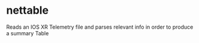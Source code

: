 # nettable
Reads an IOS XR Telemetry file and parses relevant info in order to produce a summary Table
